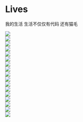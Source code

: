 # Lives
我的生活  生活不仅仅有代码  还有猫毛

![](https://github.com/ZJ69719496/LargeScreenDesigner/Lives/master/1.jpg)  
![](https://github.com/ZJ69719496/LargeScreenDesigner/Lives/master/2.jpg)  
![](https://github.com/ZJ69719496/LargeScreenDesigner/Lives/master/3.jpg)  
![](https://github.com/ZJ69719496/LargeScreenDesigner/Lives/master/4.jpg)  
![](https://github.com/ZJ69719496/LargeScreenDesigner/Lives/master/5.jpg)  
![](https://github.com/ZJ69719496/LargeScreenDesigner/Lives/master/6.jpg)  
![](https://github.com/ZJ69719496/LargeScreenDesigner/Lives/master/7.jpg)  
![](https://github.com/ZJ69719496/LargeScreenDesigner/Lives/master/8.jpg)  
![](https://github.com/ZJ69719496/LargeScreenDesigner/Lives/master/9.jpg)  
![](https://github.com/ZJ69719496/LargeScreenDesigner/Lives/master/10.jpg)  
![](https://github.com/ZJ69719496/LargeScreenDesigner/Lives/master/11.jpg)  
![](https://github.com/ZJ69719496/LargeScreenDesigner/Lives/master/12.jpg)  
![](https://github.com/ZJ69719496/LargeScreenDesigner/Lives/master/13.jpg)  
![](https://github.com/ZJ69719496/LargeScreenDesigner/Lives/master/14.jpg)  
![](https://github.com/ZJ69719496/LargeScreenDesigner/Lives/master/15.jpg)  
![](https://github.com/ZJ69719496/LargeScreenDesigner/Lives/master/16.jpg)  
![](https://github.com/ZJ69719496/LargeScreenDesigner/Lives/master/17.jpg)  
